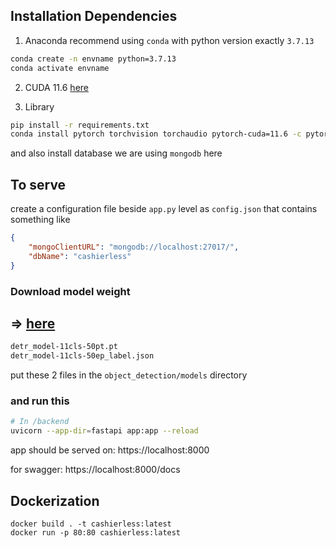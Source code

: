 ## Installation Dependencies

1. Anaconda
recommend using ``conda`` with python version exactly ``3.7.13`` 

```bash
conda create -n envname python=3.7.13
conda activate envname
```
2. CUDA 11.6
[here](https://developer.nvidia.com/cuda-11-6-0-download-archive)

3. Library
```bash
pip install -r requirements.txt
conda install pytorch torchvision torchaudio pytorch-cuda=11.6 -c pytorch -c nvidia
```
and also install database we are using ``mongodb`` here

## To serve 

create a configuration file beside ``app.py`` level as ``config.json`` that contains something like
```json
{
    "mongoClientURL": "mongodb://localhost:27017/",
    "dbName": "cashierless"
}
```

### Download model weight

=> [here](https://drive.google.com/drive/u/1/folders/1UC5hN7XFMqM7JdM_itv9dfEzj1l9YEE3)
-------------------------
```bash
detr_model-11cls-50pt.pt
detr_model-11cls-50ep_label.json
```
put these 2 files in the ```object_detection/models``` directory 

### and run this

```bash
# In /backend
uvicorn --app-dir=fastapi app:app --reload 
``` 

app should be served on: https://localhost:8000

for swagger: https://localhost:8000/docs



## Dockerization

```
docker build . -t cashierless:latest
docker run -p 80:80 cashierless:latest
```